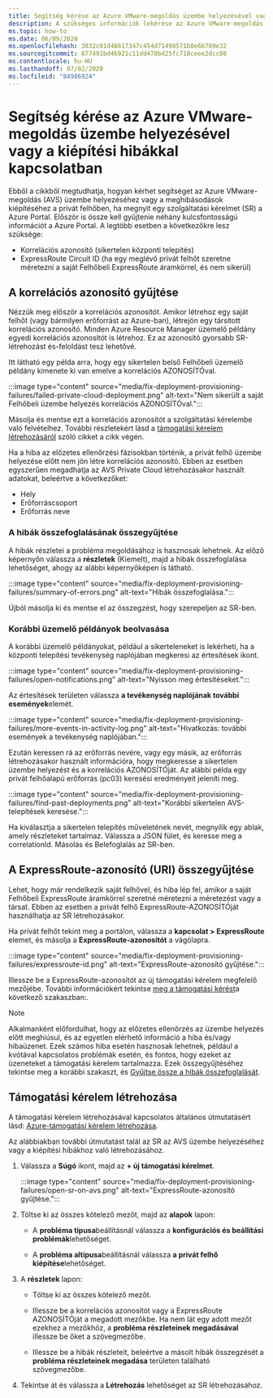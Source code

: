 ```yaml
---
title: Segítség kérése az Azure VMware-megoldás üzembe helyezésével vagy a kiépítési hibákkal kapcsolatban
description: A szükséges információk lekérése az Azure VMware-megoldás (AVS) privát felhőből az AVS-telepítésre vagy-létesítési hibákra vonatkozó szolgáltatási kérelem beszerzéséhez.
ms.topic: how-to
ms.date: 06/09/2020
ms.openlocfilehash: 3032c01d48617347c454d71498571b0e6b789e32
ms.sourcegitcommit: 877491bd46921c11dd478bd25fc718ceee2dcc08
ms.contentlocale: hu-HU
ms.lasthandoff: 07/02/2020
ms.locfileid: "84986924"
---
```

# <a name="get-help-with-azure-vmware-solution-deployment-or-provisioning-failures"></a>Segítség kérése az Azure VMware-megoldás üzembe helyezésével vagy a kiépítési hibákkal kapcsolatban

Ebből a cikkből megtudhatja, hogyan kérhet segítséget az Azure VMware-megoldás (AVS) üzembe helyezéséhez vagy a meghibásodások kiépítéséhez a privát felhőben, ha megnyit egy szolgáltatási kérelmet (SR) a Azure Portal. Először is össze kell gyűjtenie néhány kulcsfontosságú információt a Azure Portal. A legtöbb esetben a következőkre lesz szüksége:

- Korrelációs azonosító (sikertelen központi telepítés)
- ExpressRoute Circuit ID (ha egy meglévő privát felhőt szeretne méretezni a saját Felhőbeli ExpressRoute áramkörrel, és nem sikerül)

## <a name="collect-the-correlation-id"></a>A korrelációs azonosító gyűjtése
 
Nézzük meg először a korrelációs azonosítót. Amikor létrehoz egy saját felhőt (vagy bármilyen erőforrást az Azure-ban), létrejön egy társított korrelációs azonosító. Minden Azure Resource Manager üzemelő példány egyedi korrelációs azonosítót is létrehoz. Ez az azonosító gyorsabb SR-létrehozást és-feloldást tesz lehetővé. 
 
Itt látható egy példa arra, hogy egy sikertelen belső Felhőbeli üzemelő példány kimenete ki van emelve a korrelációs AZONOSÍTÓval.

:::image type="content" source="media/fix-deployment-provisioning-failures/failed-private-cloud-deployment.png" alt-text="Nem sikerült a saját Felhőbeli üzembe helyezés korrelációs AZONOSÍTÓval.":::

Másolja és mentse ezt a korrelációs azonosítót a szolgáltatási kérelembe való felvételhez. További részletekért lásd a [támogatási kérelem létrehozásáról](#create-your-support-request) szóló cikket a cikk végén.

Ha a hiba az előzetes ellenőrzési fázisokban történik, a privát felhő üzembe helyezése előtt nem jön létre korrelációs azonosító. Ebben az esetben egyszerűen megadhatja az AVS Private Cloud létrehozásakor használt adatokat, beleértve a következőket:

- Hely
- Erőforráscsoport
- Erőforrás neve
 
### <a name="collect-a-summary-of-errors"></a>A hibák összefoglalásának összegyűjtése

A hibák részletei a probléma megoldásához is hasznosak lehetnek. Az előző képernyőn válassza a **részletek** (Kiemelt), majd a hibák összefoglalása lehetőséget, ahogy az alábbi képernyőképen is látható.
 
 :::image type="content" source="media/fix-deployment-provisioning-failures/summary-of-errors.png" alt-text="Hibák összefoglalása.":::

Újból másolja ki és mentse el az összegzést, hogy szerepeljen az SR-ben.
 
### <a name="retrieve-past-deployments"></a>Korábbi üzemelő példányok beolvasása

A korábbi üzemelő példányokat, például a sikerteleneket is lekérheti, ha a központi telepítési tevékenység naplójában megkeresi az értesítések ikont.

:::image type="content" source="media/fix-deployment-provisioning-failures/open-notifications.png" alt-text="Nyisson meg értesítéseket.":::

Az értesítések területen válassza **a tevékenység naplójának további események**elemét.

:::image type="content" source="media/fix-deployment-provisioning-failures/more-events-in-activity-log.png" alt-text="Hivatkozás: további események a tevékenység naplójában.":::

Ezután keressen rá az erőforrás nevére, vagy egy másik, az erőforrás létrehozásakor használt információra, hogy megkeresse a sikertelen üzembe helyezést és a korrelációs AZONOSÍTÓját. Az alábbi példa egy privát felhőalapú erőforrás (pc03) keresési eredményeit jeleníti meg.
 
:::image type="content" source="media/fix-deployment-provisioning-failures/find-past-deployments.png" alt-text="Korábbi sikertelen AVS-telepítések keresése.":::
 
Ha kiválasztja a sikertelen telepítés műveletének nevét, megnyílik egy ablak, amely részleteket tartalmaz. Válassza a JSON fület, és keresse meg a correlationId. Másolás és Belefoglalás az SR-ben. 
 
## <a name="collect-the-expressroute-id-uri"></a>A ExpressRoute-azonosító (URI) összegyűjtése
 
Lehet, hogy már rendelkezik saját felhővel, és hiba lép fel, amikor a saját Felhőbeli ExpressRoute áramkörrel szeretné méretezni a méretezést vagy a társat. Ebben az esetben a privát felhő ExpressRoute-AZONOSÍTÓját használhatja az SR létrehozásakor.

Ha privát felhőt tekint meg a portálon, válassza a **kapcsolat > ExpressRoute** elemet, és másolja a **ExpressRoute-azonosítót** a vágólapra.
 
:::image type="content" source="media/fix-deployment-provisioning-failures/expressroute-id.png" alt-text="ExpressRoute-azonosító gyűjtése."::: 
 
Illessze be a ExpressRoute-azonosítót az új támogatási kérelem megfelelő mezőjébe. További információkért tekintse [meg a támogatási kérést](#create-your-support-request)a következő szakaszban:.
 
> [!NOTE]
> Alkalmanként előfordulhat, hogy az előzetes ellenőrzés az üzembe helyezés előtt meghiúsul, és az egyetlen elérhető információ a hiba és/vagy hibaüzenet. Ezek számos hiba esetén hasznosak lehetnek, például a kvótával kapcsolatos problémák esetén, és fontos, hogy ezeket az üzeneteket a támogatási kérelem tartalmazza. Ezek összegyűjtéséhez tekintse meg a korábbi szakaszt, és [Gyűjtse össze a hibák összefoglalását](#collect-a-summary-of-errors).

## <a name="create-your-support-request"></a>Támogatási kérelem létrehozása

A támogatási kérelem létrehozásával kapcsolatos általános útmutatásért lásd: [Azure-támogatási kérelem létrehozása](https://docs.microsoft.com/azure/azure-portal/supportability/how-to-create-azure-support-request). 

Az alábbiakban további útmutatást talál az SR az AVS üzembe helyezéséhez vagy a kiépítési hibákhoz való létrehozásához.

1. Válassza a **Súgó** ikont, majd az **+ új támogatási kérelmet**.

    :::image type="content" source="media/fix-deployment-provisioning-failures/open-sr-on-avs.png" alt-text="ExpressRoute-azonosító gyűjtése.":::

2. Töltse ki az összes kötelező mezőt, majd az **alapok** lapon:

    - A **probléma típusa**beállításnál válassza a **konfigurációs és beállítási problémák**lehetőséget.

    - A **probléma altípusa**beállításnál válassza **a privát felhő kiépítése**lehetőséget.

3. A **részletek** lapon:

    - Töltse ki az összes kötelező mezőt.

    - Illessze be a korrelációs azonosítót vagy a ExpressRoute AZONOSÍTÓját a megadott mezőkbe. Ha nem lát egy adott mezőt ezekhez a mezőkhöz, a **probléma részleteinek megadásával** illessze be őket a szövegmezőbe.

    - Illessze be a hibák részleteit, beleértve a másolt hibák összegzését a **probléma részleteinek megadása** területen található szövegmezőbe.

4. Tekintse át és válassza a **Létrehozás** lehetőséget az SR létrehozásához.
